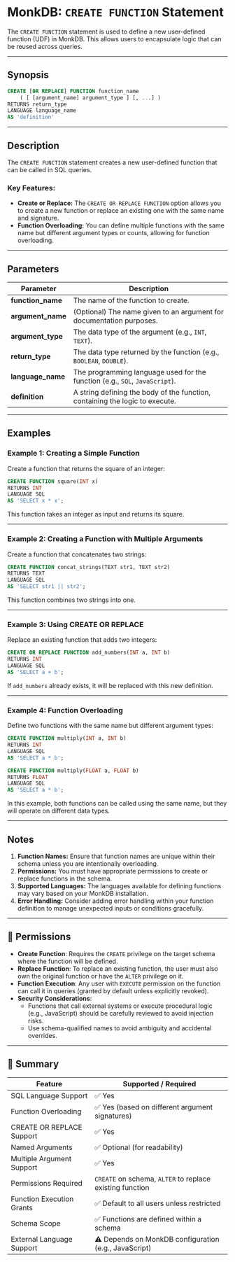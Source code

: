 # MonkDB: `CREATE FUNCTION` Statement

The `CREATE FUNCTION` statement is used to define a new user-defined function (UDF) in MonkDB. This allows users to encapsulate logic that can be reused across queries.

---

## Synopsis

```sql
CREATE [OR REPLACE] FUNCTION function_name
    ( [ [argument_name] argument_type ] [, ...] )
RETURNS return_type
LANGUAGE language_name
AS 'definition'
```

---

## Description

The `CREATE FUNCTION` statement creates a new user-defined function that can be called in SQL queries. 

### Key Features:
- **Create or Replace:** The `CREATE OR REPLACE FUNCTION` option allows you to create a new function or replace an existing one with the same name and signature.
- **Function Overloading:** You can define multiple functions with the same name but different argument types or counts, allowing for function overloading.

---

## Parameters

| Parameter          | Description                                                                 |
|--------------------|-----------------------------------------------------------------------------|
| **function_name**   | The name of the function to create.                                        |
| **argument_name**   | (Optional) The name given to an argument for documentation purposes.       |
| **argument_type**   | The data type of the argument (e.g., `INT`, `TEXT`).                      |
| **return_type**     | The data type returned by the function (e.g., `BOOLEAN`, `DOUBLE`).       |
| **language_name**   | The programming language used for the function (e.g., `SQL`, `JavaScript`).|
| **definition**      | A string defining the body of the function, containing the logic to execute.|

---

## Examples

### Example 1: Creating a Simple Function
Create a function that returns the square of an integer:

```sql
CREATE FUNCTION square(INT x)
RETURNS INT
LANGUAGE SQL
AS 'SELECT x * x';
```

This function takes an integer as input and returns its square.

---

### Example 2: Creating a Function with Multiple Arguments
Create a function that concatenates two strings:

```sql
CREATE FUNCTION concat_strings(TEXT str1, TEXT str2)
RETURNS TEXT
LANGUAGE SQL
AS 'SELECT str1 || str2';
```

This function combines two strings into one.

---

### Example 3: Using CREATE OR REPLACE
Replace an existing function that adds two integers:

```sql
CREATE OR REPLACE FUNCTION add_numbers(INT a, INT b)
RETURNS INT
LANGUAGE SQL
AS 'SELECT a + b';
```

If `add_numbers` already exists, it will be replaced with this new definition.

---

### Example 4: Function Overloading
Define two functions with the same name but different argument types:

```sql
CREATE FUNCTION multiply(INT a, INT b)
RETURNS INT
LANGUAGE SQL
AS 'SELECT a * b';

CREATE FUNCTION multiply(FLOAT a, FLOAT b)
RETURNS FLOAT
LANGUAGE SQL
AS 'SELECT a * b';
```

In this example, both functions can be called using the same name, but they will operate on different data types.

---

## Notes

1. **Function Names:** Ensure that function names are unique within their schema unless you are intentionally overloading.
2. **Permissions:** You must have appropriate permissions to create or replace functions in the schema.
3. **Supported Languages:** The languages available for defining functions may vary based on your MonkDB installation.
4. **Error Handling:** Consider adding error handling within your function definition to manage unexpected inputs or conditions gracefully.

--- 

## 🔐 Permissions

- **Create Function**: Requires the `CREATE` privilege on the target schema where the function will be defined.
- **Replace Function**: To replace an existing function, the user must also own the original function or have the `ALTER` privilege on it.
- **Function Execution**: Any user with `EXECUTE` permission on the function can call it in queries (granted by default unless explicitly revoked).
- **Security Considerations**:
  - Functions that call external systems or execute procedural logic (e.g., JavaScript) should be carefully reviewed to avoid injection risks.
  - Use schema-qualified names to avoid ambiguity and accidental overrides.

---

## 🏁 Summary

| Feature                     | Supported / Required                                                |
|-----------------------------|---------------------------------------------------------------------|
| SQL Language Support        | ✅ Yes                                                              |
| Function Overloading        | ✅ Yes (based on different argument signatures)                     |
| CREATE OR REPLACE Support   | ✅ Yes                                                              |
| Named Arguments             | ✅ Optional (for readability)                                      |
| Multiple Argument Support   | ✅ Yes                                                              |
| Permissions Required        | `CREATE` on schema, `ALTER` to replace existing function           |
| Function Execution Grants   | ✅ Default to all users unless restricted                          |
| Schema Scope                | ✅ Functions are defined within a schema                            |
| External Language Support   | ⚠️ Depends on MonkDB configuration (e.g., JavaScript)              |

